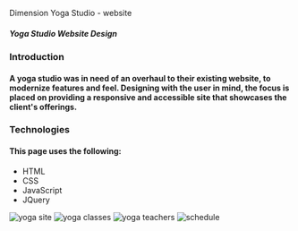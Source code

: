 Dimension Yoga Studio - website
##### Yoga Studio Website Design


### Introduction
#### A yoga studio was in need of an overhaul to their existing website, to modernize features and feel. Designing with the user in mind, the focus is placed on providing a responsive and accessible site that showcases the client's offerings. 


### Technologies
#### This page uses the following:
- HTML
- CSS
- JavaScript
- JQuery

![yoga site](https://github.com/zaynahshabo/Yoga-Studio-Website/blob/main/main.png)
![yoga classes](https://github.com/zaynahshabo/Yoga-Studio-Website/blob/main/classes.png)
![yoga teachers](https://github.com/zaynahshabo/Yoga-Studio-Website/blob/main/bio.png)
![schedule](https://github.com/zaynahshabo/Yoga-Studio-Website/blob/main/schedule.png)
